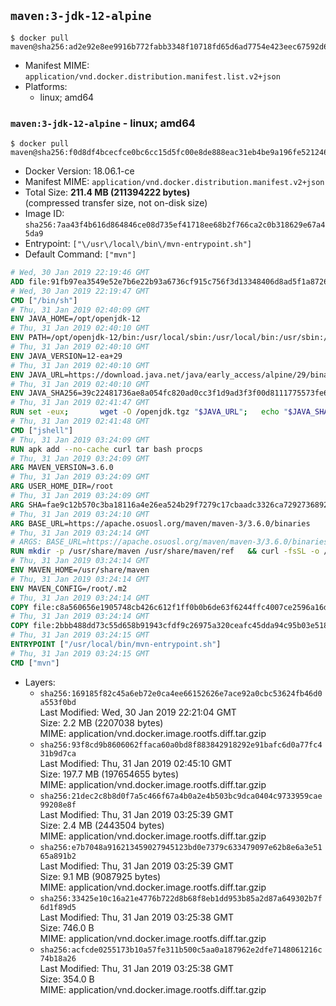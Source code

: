 ## `maven:3-jdk-12-alpine`

```console
$ docker pull maven@sha256:ad2e92e8ee9916b772fabb3348f10718fd65d6ad7754e423eec67592d6a4ee2a
```

-	Manifest MIME: `application/vnd.docker.distribution.manifest.list.v2+json`
-	Platforms:
	-	linux; amd64

### `maven:3-jdk-12-alpine` - linux; amd64

```console
$ docker pull maven@sha256:f0d8df4bcecfce0bc6cc15d5fc00e8de888eac31eb4be9a196fe521246a41ea9
```

-	Docker Version: 18.06.1-ce
-	Manifest MIME: `application/vnd.docker.distribution.manifest.v2+json`
-	Total Size: **211.4 MB (211394222 bytes)**  
	(compressed transfer size, not on-disk size)
-	Image ID: `sha256:7aa43f4b616d864846ce08d735ef41718ee68b2f766ca2c0b318629e67a45da9`
-	Entrypoint: `["\/usr\/local\/bin\/mvn-entrypoint.sh"]`
-	Default Command: `["mvn"]`

```dockerfile
# Wed, 30 Jan 2019 22:19:46 GMT
ADD file:91fb97ea3549e52e7b6e22b93a6736cf915c756f3d13348406d8ad5f1a872680 in / 
# Wed, 30 Jan 2019 22:19:47 GMT
CMD ["/bin/sh"]
# Thu, 31 Jan 2019 02:40:09 GMT
ENV JAVA_HOME=/opt/openjdk-12
# Thu, 31 Jan 2019 02:40:10 GMT
ENV PATH=/opt/openjdk-12/bin:/usr/local/sbin:/usr/local/bin:/usr/sbin:/usr/bin:/sbin:/bin
# Thu, 31 Jan 2019 02:40:10 GMT
ENV JAVA_VERSION=12-ea+29
# Thu, 31 Jan 2019 02:40:10 GMT
ENV JAVA_URL=https://download.java.net/java/early_access/alpine/29/binaries/openjdk-12-ea+29_linux-x64-musl_bin.tar.gz
# Thu, 31 Jan 2019 02:40:10 GMT
ENV JAVA_SHA256=39c22481736ae8a054fc820ad0cc3f1d9ad3f3f00d8111775573fe6d04c18bf5
# Thu, 31 Jan 2019 02:41:47 GMT
RUN set -eux; 		wget -O /openjdk.tgz "$JAVA_URL"; 	echo "$JAVA_SHA256 */openjdk.tgz" | sha256sum -c -; 	mkdir -p "$JAVA_HOME"; 	tar --extract --file /openjdk.tgz --directory "$JAVA_HOME" --strip-components 1; 	rm /openjdk.tgz; 		java -Xshare:dump; 		java --version; 	javac --version
# Thu, 31 Jan 2019 02:41:48 GMT
CMD ["jshell"]
# Thu, 31 Jan 2019 03:24:09 GMT
RUN apk add --no-cache curl tar bash procps
# Thu, 31 Jan 2019 03:24:09 GMT
ARG MAVEN_VERSION=3.6.0
# Thu, 31 Jan 2019 03:24:09 GMT
ARG USER_HOME_DIR=/root
# Thu, 31 Jan 2019 03:24:09 GMT
ARG SHA=fae9c12b570c3ba18116a4e26ea524b29f7279c17cbaadc3326ca72927368924d9131d11b9e851b8dc9162228b6fdea955446be41207a5cfc61283dd8a561d2f
# Thu, 31 Jan 2019 03:24:10 GMT
ARG BASE_URL=https://apache.osuosl.org/maven/maven-3/3.6.0/binaries
# Thu, 31 Jan 2019 03:24:14 GMT
# ARGS: BASE_URL=https://apache.osuosl.org/maven/maven-3/3.6.0/binaries MAVEN_VERSION=3.6.0 SHA=fae9c12b570c3ba18116a4e26ea524b29f7279c17cbaadc3326ca72927368924d9131d11b9e851b8dc9162228b6fdea955446be41207a5cfc61283dd8a561d2f USER_HOME_DIR=/root
RUN mkdir -p /usr/share/maven /usr/share/maven/ref   && curl -fsSL -o /tmp/apache-maven.tar.gz ${BASE_URL}/apache-maven-${MAVEN_VERSION}-bin.tar.gz   && echo "${SHA}  /tmp/apache-maven.tar.gz" | sha512sum -c -   && tar -xzf /tmp/apache-maven.tar.gz -C /usr/share/maven --strip-components=1   && rm -f /tmp/apache-maven.tar.gz   && ln -s /usr/share/maven/bin/mvn /usr/bin/mvn
# Thu, 31 Jan 2019 03:24:14 GMT
ENV MAVEN_HOME=/usr/share/maven
# Thu, 31 Jan 2019 03:24:14 GMT
ENV MAVEN_CONFIG=/root/.m2
# Thu, 31 Jan 2019 03:24:14 GMT
COPY file:c8a560656e1905748cb426c612f1ff0b0b6de63f6244ffc4007ce2596a16de58 in /usr/local/bin/mvn-entrypoint.sh 
# Thu, 31 Jan 2019 03:24:14 GMT
COPY file:2bbb488dd73c55d658b91943cfdf9c26975a320ceafc45dda94c95b03e518ad3 in /usr/share/maven/ref/ 
# Thu, 31 Jan 2019 03:24:15 GMT
ENTRYPOINT ["/usr/local/bin/mvn-entrypoint.sh"]
# Thu, 31 Jan 2019 03:24:15 GMT
CMD ["mvn"]
```

-	Layers:
	-	`sha256:169185f82c45a6eb72e0ca4ee66152626e7ace92a0cbc53624fb46d0a553f0bd`  
		Last Modified: Wed, 30 Jan 2019 22:21:04 GMT  
		Size: 2.2 MB (2207038 bytes)  
		MIME: application/vnd.docker.image.rootfs.diff.tar.gzip
	-	`sha256:93f8cd9b8606062ffaca60a0bd8f883842918292e91bafc6d0a77fc431b9d7ca`  
		Last Modified: Thu, 31 Jan 2019 02:45:10 GMT  
		Size: 197.7 MB (197654655 bytes)  
		MIME: application/vnd.docker.image.rootfs.diff.tar.gzip
	-	`sha256:21dec2c8b8d0f7a5c466f67a4b0a2e4b503bc9dca0404c9733959cae99208e8f`  
		Last Modified: Thu, 31 Jan 2019 03:25:39 GMT  
		Size: 2.4 MB (2443504 bytes)  
		MIME: application/vnd.docker.image.rootfs.diff.tar.gzip
	-	`sha256:e7b7048a916213459027945123bd0e7379c633479097e62b8e6a3e5165a891b2`  
		Last Modified: Thu, 31 Jan 2019 03:25:39 GMT  
		Size: 9.1 MB (9087925 bytes)  
		MIME: application/vnd.docker.image.rootfs.diff.tar.gzip
	-	`sha256:33425e10c16a21e4776b722d8b68f8eb1dd953b85a2d87a649302b7f6d1f89d5`  
		Last Modified: Thu, 31 Jan 2019 03:25:38 GMT  
		Size: 746.0 B  
		MIME: application/vnd.docker.image.rootfs.diff.tar.gzip
	-	`sha256:acfcde0255173b10a57fe311b500c5aa0a187962e2dfe7148061216c74b18a26`  
		Last Modified: Thu, 31 Jan 2019 03:25:38 GMT  
		Size: 354.0 B  
		MIME: application/vnd.docker.image.rootfs.diff.tar.gzip
